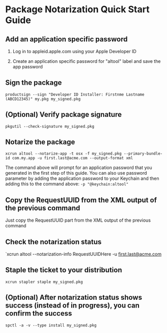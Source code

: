 # Package Notarization Quick Start Guide

## Add an application specific password

1) Log in to appleid.apple.com using your Apple Developer ID

2) Create an application specific password for "altool" label and save the app password

## Sign the package

`productsign --sign "Developer ID Installer: Firstnme Lastname (ABCD12345)" my.pkg my_signed.pkg`

## (Optional) Verify package signature

`pkgutil --check-signature my_signed.pkg`

## Notarize the package

`xcrun altool --notarize-app -t osx -f my_signed.pkg --primary-bundle-id com.my.app -u first.last@acme.com --output-format xml`

The command above will prompt for an application password that you generated in the first step of this guide. You can also use password parameter by adding the application password to your Keychain and then adding this to the command above:  `-p "@keychain:altool"`

## Copy the RequestUUID from the XML output of the previous command

Just copy the RequestUUID part from the XML output of the previous command

## Check the notarization status

`xcrun altool --notarization-info RequestUUIDHere -u first.last@acme.com

## Staple the ticket to your distribution

`xcrun stapler staple my_signed.pkg`

## (Optional) After notarization status shows success (instead of in progress), you can confirm the success

`spctl -a -v --type install my_signed.pkg`
